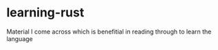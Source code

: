 # learning-rust
Material I come across which is benefitial in reading through to learn the language
